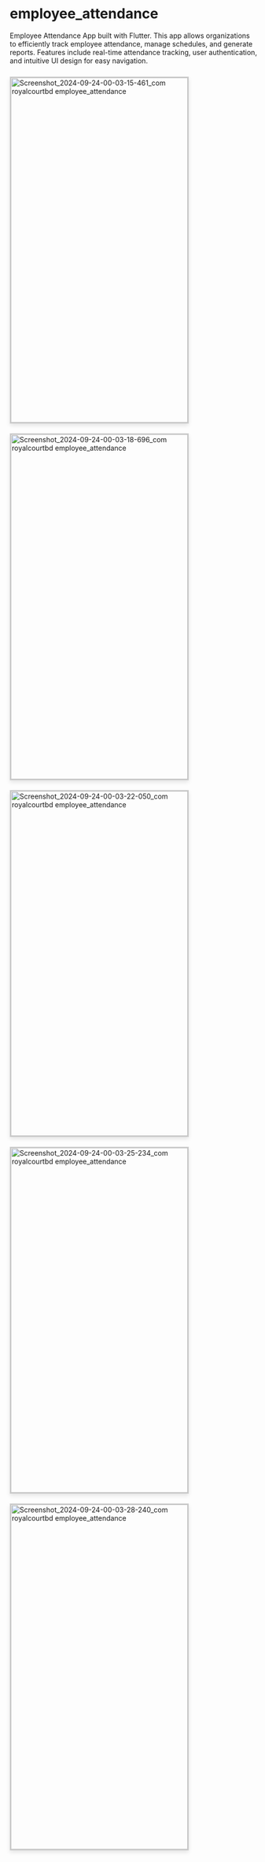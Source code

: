 # employee_attendance
 Employee Attendance App built with Flutter. This app allows organizations to efficiently track employee attendance, manage schedules, and generate reports. Features include real-time attendance tracking, user authentication, and intuitive UI design for easy navigation.


<img src="https://github.com/user-attachments/assets/b4f32a88-322a-4cdc-8b0a-73c74a6267b8" alt="Screenshot_2024-09-24-00-03-15-461_com royalcourtbd employee_attendance" style="border: 2px solid #ccc; box-shadow: 0px 4px 8px rgba(0, 0, 0, 0.1); margin: 10px 0; width: 360px; height: 700px;">

<img src="https://github.com/user-attachments/assets/38668ddf-a656-4a42-825c-7d83c6670954" alt="Screenshot_2024-09-24-00-03-18-696_com royalcourtbd employee_attendance" style="border: 2px solid #ccc; box-shadow: 0px 4px 8px rgba(0, 0, 0, 0.1); margin: 10px 0; width: 360px; height: 700px;">

<img src="https://github.com/user-attachments/assets/c4df3d89-d18f-4500-8a6b-e2a78446c80b" alt="Screenshot_2024-09-24-00-03-22-050_com royalcourtbd employee_attendance" style="border: 2px solid #ccc; box-shadow: 0px 4px 8px rgba(0, 0, 0, 0.1); margin: 10px 0; width: 360px; height: 700px;">

<img src="https://github.com/user-attachments/assets/71a62028-252e-4272-ab7f-b074694c7ac1" alt="Screenshot_2024-09-24-00-03-25-234_com royalcourtbd employee_attendance" style="border: 2px solid #ccc; box-shadow: 0px 4px 8px rgba(0, 0, 0, 0.1); margin: 10px 0; width: 360px; height: 700px;">

<img src="https://github.com/user-attachments/assets/21adca57-2436-4ef0-a9d0-9f71da9aa48d" alt="Screenshot_2024-09-24-00-03-28-240_com royalcourtbd employee_attendance" style="border: 2px solid #ccc; box-shadow: 0px 4px 8px rgba(0, 0, 0, 0.1); margin: 10px 0; width: 360px; height: 700px;">




